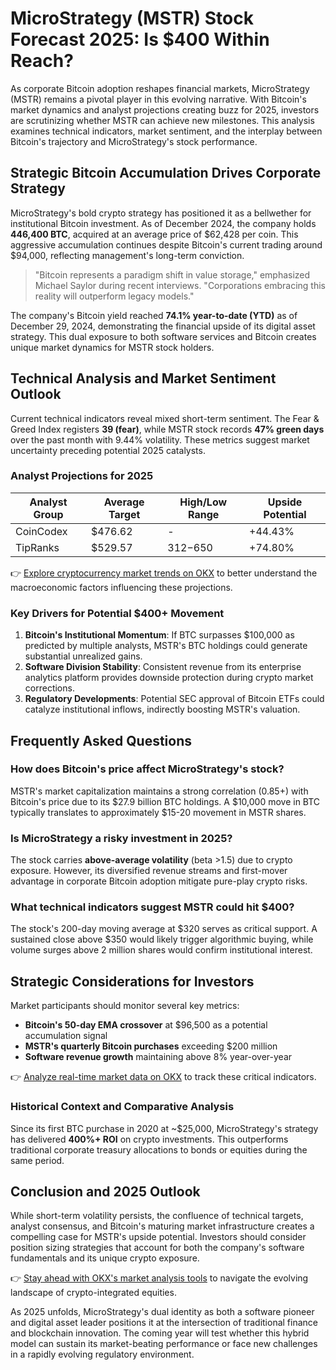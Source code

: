 # MicroStrategy (MSTR) Stock Forecast 2025: Is $400 Within Reach?

As corporate Bitcoin adoption reshapes financial markets, MicroStrategy (MSTR) remains a pivotal player in this evolving narrative. With Bitcoin's market dynamics and analyst projections creating buzz for 2025, investors are scrutinizing whether MSTR can achieve new milestones. This analysis examines technical indicators, market sentiment, and the interplay between Bitcoin's trajectory and MicroStrategy's stock performance.

## Strategic Bitcoin Accumulation Drives Corporate Strategy

MicroStrategy's bold crypto strategy has positioned it as a bellwether for institutional Bitcoin investment. As of December 2024, the company holds **446,400 BTC**, acquired at an average price of $62,428 per coin. This aggressive accumulation continues despite Bitcoin's current trading around $94,000, reflecting management's long-term conviction.

> "Bitcoin represents a paradigm shift in value storage," emphasized Michael Saylor during recent interviews. "Corporations embracing this reality will outperform legacy models."

The company's Bitcoin yield reached **74.1% year-to-date (YTD)** as of December 29, 2024, demonstrating the financial upside of its digital asset strategy. This dual exposure to both software services and Bitcoin creates unique market dynamics for MSTR stock holders.

## Technical Analysis and Market Sentiment Outlook

Current technical indicators reveal mixed short-term sentiment. The Fear & Greed Index registers **39 (fear)**, while MSTR stock records **47% green days** over the past month with 9.44% volatility. These metrics suggest market uncertainty preceding potential 2025 catalysts.

### Analyst Projections for 2025
| Analyst Group | Average Target | High/Low Range | Upside Potential |
|---------------|----------------|----------------|------------------|
| CoinCodex     | $476.62        | -              | +44.43%          |
| TipRanks      | $529.57        | $312-$650      | +74.80%          |

👉 [Explore cryptocurrency market trends on OKX](https://bit.ly/okx-bonus) to better understand the macroeconomic factors influencing these projections.

### Key Drivers for Potential $400+ Movement
1. **Bitcoin's Institutional Momentum**: If BTC surpasses $100,000 as predicted by multiple analysts, MSTR's BTC holdings could generate substantial unrealized gains.
2. **Software Division Stability**: Consistent revenue from its enterprise analytics platform provides downside protection during crypto market corrections.
3. **Regulatory Developments**: Potential SEC approval of Bitcoin ETFs could catalyze institutional inflows, indirectly boosting MSTR's valuation.

## Frequently Asked Questions

### How does Bitcoin's price affect MicroStrategy's stock?
MSTR's market capitalization maintains a strong correlation (0.85+) with Bitcoin's price due to its $27.9 billion BTC holdings. A $10,000 move in BTC typically translates to approximately $15-20 movement in MSTR shares.

### Is MicroStrategy a risky investment in 2025?
The stock carries **above-average volatility** (beta >1.5) due to crypto exposure. However, its diversified revenue streams and first-mover advantage in corporate Bitcoin adoption mitigate pure-play crypto risks.

### What technical indicators suggest MSTR could hit $400?
The stock's 200-day moving average at $320 serves as critical support. A sustained close above $350 would likely trigger algorithmic buying, while volume surges above 2 million shares would confirm institutional interest.

## Strategic Considerations for Investors

Market participants should monitor several key metrics:
- **Bitcoin's 50-day EMA crossover** at $96,500 as a potential accumulation signal
- **MSTR's quarterly Bitcoin purchases** exceeding $200 million
- **Software revenue growth** maintaining above 8% year-over-year

👉 [Analyze real-time market data on OKX](https://bit.ly/okx-bonus) to track these critical indicators.

### Historical Context and Comparative Analysis
Since its first BTC purchase in 2020 at ~$25,000, MicroStrategy's strategy has delivered **400%+ ROI** on crypto investments. This outperforms traditional corporate treasury allocations to bonds or equities during the same period.

## Conclusion and 2025 Outlook

While short-term volatility persists, the confluence of technical targets, analyst consensus, and Bitcoin's maturing market infrastructure creates a compelling case for MSTR's upside potential. Investors should consider position sizing strategies that account for both the company's software fundamentals and its unique crypto exposure.

👉 [Stay ahead with OKX's market analysis tools](https://bit.ly/okx-bonus) to navigate the evolving landscape of crypto-integrated equities.

As 2025 unfolds, MicroStrategy's dual identity as both a software pioneer and digital asset leader positions it at the intersection of traditional finance and blockchain innovation. The coming year will test whether this hybrid model can sustain its market-beating performance or face new challenges in a rapidly evolving regulatory environment.